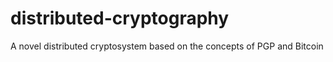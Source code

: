 distributed-cryptography
========================

A novel distributed cryptosystem based on the concepts of PGP and Bitcoin
